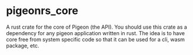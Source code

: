 # pigeonrs_core

A rust crate for the core of Pigeon (the API). You should use this crate as a dependency for any pigeon application written in rust. The idea is to have core free from system specific code so that it can be used for a cli, wasm package, etc.
